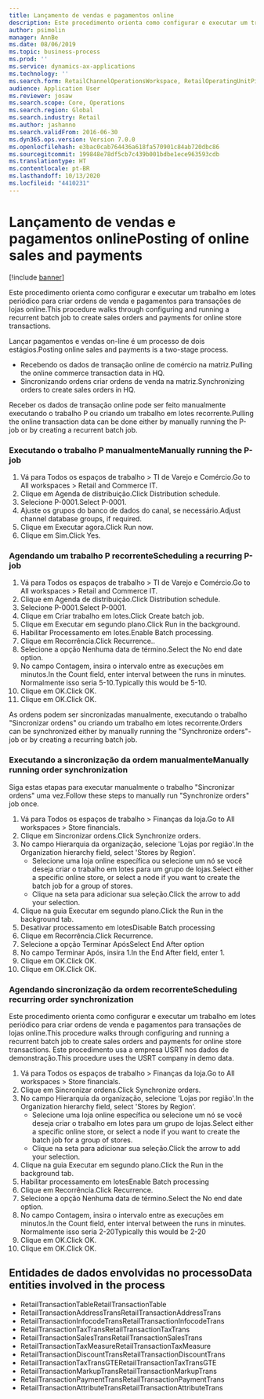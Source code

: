 ```yaml
---
title: Lançamento de vendas e pagamentos online
description: Este procedimento orienta como configurar e executar um trabalho em lotes periódico para criar ordens de venda e pagamentos para transações de lojas online.
author: psimolin
manager: AnnBe
ms.date: 08/06/2019
ms.topic: business-process
ms.prod: ''
ms.service: dynamics-ax-applications
ms.technology: ''
ms.search.form: RetailChannelOperationsWorkspace, RetailOperatingUnitPicker, SysRecurrence
audience: Application User
ms.reviewer: josaw
ms.search.scope: Core, Operations
ms.search.region: Global
ms.search.industry: Retail
ms.author: jashanno
ms.search.validFrom: 2016-06-30
ms.dyn365.ops.version: Version 7.0.0
ms.openlocfilehash: e3bac0cab764436a618fa570901c84ab720dbc86
ms.sourcegitcommit: 199848e78df5cb7c439b001bdbe1ece963593cdb
ms.translationtype: HT
ms.contentlocale: pt-BR
ms.lasthandoff: 10/13/2020
ms.locfileid: "4410231"
---
```

# <a name="posting-of-online-sales-and-payments"></a><span data-ttu-id="65eb6-103">Lançamento de vendas e pagamentos online</span><span class="sxs-lookup"><span data-stu-id="65eb6-103">Posting of online sales and payments</span></span>

[!include [banner](../includes/banner.md)]

<span data-ttu-id="65eb6-104">Este procedimento orienta como configurar e executar um trabalho em lotes periódico para criar ordens de venda e pagamentos para transações de lojas online.</span><span class="sxs-lookup"><span data-stu-id="65eb6-104">This procedure walks through configuring and running a recurrent batch job to create sales orders and payments for online store transactions.</span></span>

<span data-ttu-id="65eb6-105">Lançar pagamentos e vendas on-line é um processo de dois estágios.</span><span class="sxs-lookup"><span data-stu-id="65eb6-105">Posting online sales and payments is a two-stage process.</span></span>

- <span data-ttu-id="65eb6-106">Recebendo os dados de transação online de comércio na matriz.</span><span class="sxs-lookup"><span data-stu-id="65eb6-106">Pulling the online commerce transaction data in HQ.</span></span>
- <span data-ttu-id="65eb6-107">Sincronizando ordens criar ordens de venda na matriz.</span><span class="sxs-lookup"><span data-stu-id="65eb6-107">Synchronizing orders to create sales orders in HQ.</span></span>

<span data-ttu-id="65eb6-108">Receber os dados de transação online pode ser feito manualmente executando o trabalho P ou criando um trabalho em lotes recorrente.</span><span class="sxs-lookup"><span data-stu-id="65eb6-108">Pulling the online transaction data can be done either by manually running the P-job or by creating a recurrent batch job.</span></span>

### <a name="manually-running-the-p-job"></a><span data-ttu-id="65eb6-109">Executando o trabalho P manualmente</span><span class="sxs-lookup"><span data-stu-id="65eb6-109">Manually running the P-job</span></span>

1. <span data-ttu-id="65eb6-110">Vá para Todos os espaços de trabalho > TI de Varejo e Comércio.</span><span class="sxs-lookup"><span data-stu-id="65eb6-110">Go to All workspaces > Retail and Commerce IT.</span></span>
2. <span data-ttu-id="65eb6-111">Clique em Agenda de distribuição.</span><span class="sxs-lookup"><span data-stu-id="65eb6-111">Click Distribution schedule.</span></span>
3. <span data-ttu-id="65eb6-112">Selecione P-0001.</span><span class="sxs-lookup"><span data-stu-id="65eb6-112">Select P-0001.</span></span>
4. <span data-ttu-id="65eb6-113">Ajuste os grupos do banco de dados do canal, se necessário.</span><span class="sxs-lookup"><span data-stu-id="65eb6-113">Adjust channel database groups, if required.</span></span>
5. <span data-ttu-id="65eb6-114">Clique em Executar agora.</span><span class="sxs-lookup"><span data-stu-id="65eb6-114">Click Run now.</span></span>
6. <span data-ttu-id="65eb6-115">Clique em Sim.</span><span class="sxs-lookup"><span data-stu-id="65eb6-115">Click Yes.</span></span>

### <a name="scheduling-a-recurring-p-job"></a><span data-ttu-id="65eb6-116">Agendando um trabalho P recorrente</span><span class="sxs-lookup"><span data-stu-id="65eb6-116">Scheduling a recurring P-job</span></span>

1. <span data-ttu-id="65eb6-117">Vá para Todos os espaços de trabalho > TI de Varejo e Comércio.</span><span class="sxs-lookup"><span data-stu-id="65eb6-117">Go to All workspaces > Retail and Commerce IT.</span></span>
2. <span data-ttu-id="65eb6-118">Clique em Agenda de distribuição.</span><span class="sxs-lookup"><span data-stu-id="65eb6-118">Click Distribution schedule.</span></span>
3. <span data-ttu-id="65eb6-119">Selecione P-0001.</span><span class="sxs-lookup"><span data-stu-id="65eb6-119">Select P-0001.</span></span>
4. <span data-ttu-id="65eb6-120">Clique em Criar trabalho em lotes.</span><span class="sxs-lookup"><span data-stu-id="65eb6-120">Click Create batch job.</span></span>
5. <span data-ttu-id="65eb6-121">Clique em Executar em segundo plano.</span><span class="sxs-lookup"><span data-stu-id="65eb6-121">Click Run in the background.</span></span>
5. <span data-ttu-id="65eb6-122">Habilitar Processamento em lotes.</span><span class="sxs-lookup"><span data-stu-id="65eb6-122">Enable Batch processing.</span></span>
6. <span data-ttu-id="65eb6-123">Clique em Recorrência.</span><span class="sxs-lookup"><span data-stu-id="65eb6-123">Click Recurrence..</span></span>
7. <span data-ttu-id="65eb6-124">Selecione a opção Nenhuma data de término.</span><span class="sxs-lookup"><span data-stu-id="65eb6-124">Select the No end date option.</span></span>
8. <span data-ttu-id="65eb6-125">No campo Contagem, insira o intervalo entre as execuções em minutos.</span><span class="sxs-lookup"><span data-stu-id="65eb6-125">In the Count field, enter interval between the runs in minutes.</span></span> <span data-ttu-id="65eb6-126">Normalmente isso seria 5-10.</span><span class="sxs-lookup"><span data-stu-id="65eb6-126">Typically this would be 5-10.</span></span>
9. <span data-ttu-id="65eb6-127">Clique em OK.</span><span class="sxs-lookup"><span data-stu-id="65eb6-127">Click OK.</span></span>
10. <span data-ttu-id="65eb6-128">Clique em OK.</span><span class="sxs-lookup"><span data-stu-id="65eb6-128">Click OK.</span></span>

<span data-ttu-id="65eb6-129">As ordens podem ser sincronizadas manualmente, executando o trabalho "Sincronizar ordens" ou criando um trabalho em lotes recorrente.</span><span class="sxs-lookup"><span data-stu-id="65eb6-129">Orders can be synchronized either by manually running the "Synchronize orders"-job or by creating a recurring batch job.</span></span>

### <a name="manually-running-order-synchronization"></a><span data-ttu-id="65eb6-130">Executando a sincronização da ordem manualmente</span><span class="sxs-lookup"><span data-stu-id="65eb6-130">Manually running order synchronization</span></span> 

<span data-ttu-id="65eb6-131">Siga estas etapas para executar manualmente o trabalho "Sincronizar ordens" uma vez.</span><span class="sxs-lookup"><span data-stu-id="65eb6-131">Follow these steps to manually run "Synchronize orders" job once.</span></span>

1. <span data-ttu-id="65eb6-132">Vá para Todos os espaços de trabalho > Finanças da loja.</span><span class="sxs-lookup"><span data-stu-id="65eb6-132">Go to All workspaces > Store financials.</span></span>
2. <span data-ttu-id="65eb6-133">Clique em Sincronizar ordens.</span><span class="sxs-lookup"><span data-stu-id="65eb6-133">Click Synchronize orders.</span></span>
3. <span data-ttu-id="65eb6-134">No campo Hierarquia da organização, selecione 'Lojas por região'.</span><span class="sxs-lookup"><span data-stu-id="65eb6-134">In the Organization hierarchy field, select 'Stores by Region'.</span></span>
    * <span data-ttu-id="65eb6-135">Selecione uma loja online específica ou selecione um nó se você deseja criar o trabalho em lotes para um grupo de lojas.</span><span class="sxs-lookup"><span data-stu-id="65eb6-135">Select either a specific online store, or select a node if you want to create the batch job for a group of stores.</span></span>  
    * <span data-ttu-id="65eb6-136">Clique na seta para adicionar sua seleção.</span><span class="sxs-lookup"><span data-stu-id="65eb6-136">Click the arrow to add your selection.</span></span>  
4. <span data-ttu-id="65eb6-137">Clique na guia Executar em segundo plano.</span><span class="sxs-lookup"><span data-stu-id="65eb6-137">Click the Run in the background tab.</span></span>
5. <span data-ttu-id="65eb6-138">Desativar processamento em lotes</span><span class="sxs-lookup"><span data-stu-id="65eb6-138">Disable Batch processing</span></span>
6. <span data-ttu-id="65eb6-139">Clique em Recorrência.</span><span class="sxs-lookup"><span data-stu-id="65eb6-139">Click Recurrence.</span></span>
7. <span data-ttu-id="65eb6-140">Selecione a opção Terminar Após</span><span class="sxs-lookup"><span data-stu-id="65eb6-140">Select End After option</span></span>
8. <span data-ttu-id="65eb6-141">No campo Terminar Após, insira 1.</span><span class="sxs-lookup"><span data-stu-id="65eb6-141">In the End After field, enter 1.</span></span>
9. <span data-ttu-id="65eb6-142">Clique em OK.</span><span class="sxs-lookup"><span data-stu-id="65eb6-142">Click OK.</span></span>
10. <span data-ttu-id="65eb6-143">Clique em OK.</span><span class="sxs-lookup"><span data-stu-id="65eb6-143">Click OK.</span></span>

### <a name="scheduling-recurring-order-synchronization"></a><span data-ttu-id="65eb6-144">Agendando sincronização da ordem recorrente</span><span class="sxs-lookup"><span data-stu-id="65eb6-144">Scheduling recurring order synchronization</span></span>

<span data-ttu-id="65eb6-145">Este procedimento orienta como configurar e executar um trabalho em lotes periódico para criar ordens de venda e pagamentos para transações de lojas online.</span><span class="sxs-lookup"><span data-stu-id="65eb6-145">This procedure walks through configuring and running a recurrent batch job to create sales orders and payments for online store transactions.</span></span> <span data-ttu-id="65eb6-146">Este procedimento usa a empresa USRT nos dados de demonstração.</span><span class="sxs-lookup"><span data-stu-id="65eb6-146">This procedure uses the USRT company in demo data.</span></span>

1. <span data-ttu-id="65eb6-147">Vá para Todos os espaços de trabalho > Finanças da loja.</span><span class="sxs-lookup"><span data-stu-id="65eb6-147">Go to All workspaces > Store financials.</span></span>
2. <span data-ttu-id="65eb6-148">Clique em Sincronizar ordens.</span><span class="sxs-lookup"><span data-stu-id="65eb6-148">Click Synchronize orders.</span></span>
3. <span data-ttu-id="65eb6-149">No campo Hierarquia da organização, selecione 'Lojas por região'.</span><span class="sxs-lookup"><span data-stu-id="65eb6-149">In the Organization hierarchy field, select 'Stores by Region'.</span></span>
    * <span data-ttu-id="65eb6-150">Selecione uma loja online específica ou selecione um nó se você deseja criar o trabalho em lotes para um grupo de lojas.</span><span class="sxs-lookup"><span data-stu-id="65eb6-150">Select either a specific online store, or select a node if you want to create the batch job for a group of stores.</span></span>  
    * <span data-ttu-id="65eb6-151">Clique na seta para adicionar sua seleção.</span><span class="sxs-lookup"><span data-stu-id="65eb6-151">Click the arrow to add your selection.</span></span>  
4. <span data-ttu-id="65eb6-152">Clique na guia Executar em segundo plano.</span><span class="sxs-lookup"><span data-stu-id="65eb6-152">Click the Run in the background tab.</span></span>
5. <span data-ttu-id="65eb6-153">Habilitar processamento em lotes</span><span class="sxs-lookup"><span data-stu-id="65eb6-153">Enable Batch processing</span></span>
6. <span data-ttu-id="65eb6-154">Clique em Recorrência.</span><span class="sxs-lookup"><span data-stu-id="65eb6-154">Click Recurrence.</span></span>
7. <span data-ttu-id="65eb6-155">Selecione a opção Nenhuma data de término.</span><span class="sxs-lookup"><span data-stu-id="65eb6-155">Select the No end date option.</span></span>
8. <span data-ttu-id="65eb6-156">No campo Contagem, insira o intervalo entre as execuções em minutos.</span><span class="sxs-lookup"><span data-stu-id="65eb6-156">In the Count field, enter interval between the runs in minutes.</span></span> <span data-ttu-id="65eb6-157">Normalmente isso seria 2-20</span><span class="sxs-lookup"><span data-stu-id="65eb6-157">Typically this would be 2-20</span></span>
9. <span data-ttu-id="65eb6-158">Clique em OK.</span><span class="sxs-lookup"><span data-stu-id="65eb6-158">Click OK.</span></span>
10. <span data-ttu-id="65eb6-159">Clique em OK.</span><span class="sxs-lookup"><span data-stu-id="65eb6-159">Click OK.</span></span>

## <a name="data-entities-involved-in-the-process"></a><span data-ttu-id="65eb6-160">Entidades de dados envolvidas no processo</span><span class="sxs-lookup"><span data-stu-id="65eb6-160">Data entities involved in the process</span></span>

- <span data-ttu-id="65eb6-161">RetailTransactionTable</span><span class="sxs-lookup"><span data-stu-id="65eb6-161">RetailTransactionTable</span></span>
- <span data-ttu-id="65eb6-162">RetailTransactionAddressTrans</span><span class="sxs-lookup"><span data-stu-id="65eb6-162">RetailTransactionAddressTrans</span></span>
- <span data-ttu-id="65eb6-163">RetailTransactionInfocodeTrans</span><span class="sxs-lookup"><span data-stu-id="65eb6-163">RetailTransactionInfocodeTrans</span></span>
- <span data-ttu-id="65eb6-164">RetailTransactionTaxTrans</span><span class="sxs-lookup"><span data-stu-id="65eb6-164">RetailTransactionTaxTrans</span></span>
- <span data-ttu-id="65eb6-165">RetailTransactionSalesTrans</span><span class="sxs-lookup"><span data-stu-id="65eb6-165">RetailTransactionSalesTrans</span></span>
- <span data-ttu-id="65eb6-166">RetailTransactionTaxMeasure</span><span class="sxs-lookup"><span data-stu-id="65eb6-166">RetailTransactionTaxMeasure</span></span>
- <span data-ttu-id="65eb6-167">RetailTransactionDiscountTrans</span><span class="sxs-lookup"><span data-stu-id="65eb6-167">RetailTransactionDiscountTrans</span></span>
- <span data-ttu-id="65eb6-168">RetailTransactionTaxTransGTE</span><span class="sxs-lookup"><span data-stu-id="65eb6-168">RetailTransactionTaxTransGTE</span></span>
- <span data-ttu-id="65eb6-169">RetailTransactionMarkupTrans</span><span class="sxs-lookup"><span data-stu-id="65eb6-169">RetailTransactionMarkupTrans</span></span>
- <span data-ttu-id="65eb6-170">RetailTransactionPaymentTrans</span><span class="sxs-lookup"><span data-stu-id="65eb6-170">RetailTransactionPaymentTrans</span></span>
- <span data-ttu-id="65eb6-171">RetailTransactionAttributeTrans</span><span class="sxs-lookup"><span data-stu-id="65eb6-171">RetailTransactionAttributeTrans</span></span>
